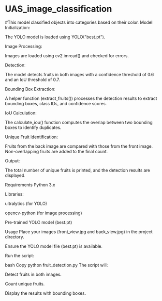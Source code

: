 # UAS_image_classification
#This model classified objects into categories based on their color.
Model Initialization:

The YOLO model is loaded using YOLO("best.pt").

Image Processing:

Images are loaded using cv2.imread() and checked for errors.

Detection:

The model detects fruits in both images with a confidence threshold of 0.6 and an IoU threshold of 0.7.

Bounding Box Extraction:

A helper function (extract_fruits()) processes the detection results to extract bounding boxes, class IDs, and confidence scores.

IoU Calculation:

The calculate_iou() function computes the overlap between two bounding boxes to identify duplicates.

Unique Fruit Identification:

Fruits from the back image are compared with those from the front image. Non-overlapping fruits are added to the final count.

Output:

The total number of unique fruits is printed, and the detection results are displayed.

Requirements
Python 3.x

Libraries:

ultralytics (for YOLO)

opencv-python (for image processing)

Pre-trained YOLO model (best.pt)

Usage
Place your images (front_view.jpg and back_view.jpg) in the project directory.

Ensure the YOLO model file (best.pt) is available.

Run the script:

bash
Copy
python fruit_detection.py
The script will:

Detect fruits in both images.

Count unique fruits.

Display the results with bounding boxes.
